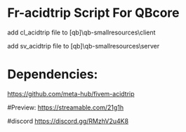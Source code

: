 # Fr-acidtrip Script For QBcore

add cl_acidtrip file to [qb]\qb-smallresources\client

add sv_acidtrip file to [qb]\qb-smallresources\server

# Dependencies:
https://github.com/meta-hub/fivem-acidtrip


#Preview: 
https://streamable.com/21g1h

#discord 
https://discord.gg/RMzhV2u4K8


